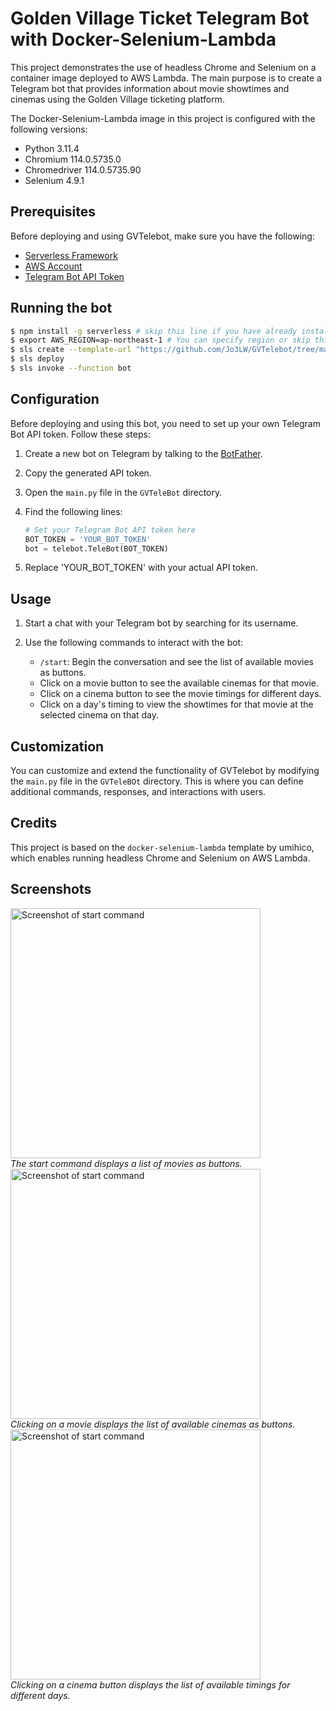 # Golden Village Ticket Telegram Bot with Docker-Selenium-Lambda

This project demonstrates the use of headless Chrome and Selenium on a container image deployed to AWS Lambda. The main purpose is to create a Telegram bot that provides information about movie showtimes and cinemas using the Golden Village ticketing platform.

The Docker-Selenium-Lambda image in this project is configured with the following versions:
- Python 3.11.4
- Chromium 114.0.5735.0
- Chromedriver 114.0.5735.90
- Selenium 4.9.1

## Prerequisites

Before deploying and using GVTelebot, make sure you have the following:

- [Serverless Framework](https://www.serverless.com/framework/docs/getting-started/)
- [AWS Account](https://aws.amazon.com/)
- [Telegram Bot API Token](https://core.telegram.org/bots#botfather)

## Running the bot

```bash
$ npm install -g serverless # skip this line if you have already installed Serverless Framework
$ export AWS_REGION=ap-northeast-1 # You can specify region or skip this line. us-east-1 will be used by default.
$ sls create --template-url "https://github.com/Jo3LW/GVTelebot/tree/main" --path dGVTeleBot && cd $_
$ sls deploy
$ sls invoke --function bot
```

## Configuration
Before deploying and using this bot, you need to set up your own Telegram Bot API token. Follow these steps:

1. Create a new bot on Telegram by talking to the [BotFather](https://core.telegram.org/bots#botfather).
2. Copy the generated API token.
3. Open the `main.py` file in the `GVTeleBot` directory.
4. Find the following lines:

   ```python
   # Set your Telegram Bot API token here
   BOT_TOKEN = 'YOUR_BOT_TOKEN'
   bot = telebot.TeleBot(BOT_TOKEN)
   ```
5. Replace 'YOUR_BOT_TOKEN' with your actual API token.
## Usage

1. Start a chat with your Telegram bot by searching for its username.
2. Use the following commands to interact with the bot:

   - `/start`: Begin the conversation and see the list of available movies as buttons.
   - Click on a movie button to see the available cinemas for that movie.
   - Click on a cinema button to see the movie timings for different days.
   - Click on a day\'s timing to view the showtimes for that movie at the selected cinema on that day.

## Customization

You can customize and extend the functionality of GVTelebot by modifying the `main.py` file in the `GVTeleBOt` directory. This is where you can define additional commands, responses, and interactions with users.

## Credits

This project is based on the `docker-selenium-lambda` template by umihico, which enables running headless Chrome and Selenium on AWS Lambda.

## Screenshots


<img src="https://gvbotimages.s3.ap-southeast-1.amazonaws.com/start.PNG" alt="Screenshot of start command" width="400"/>
<br>
<em>The start command displays a list of movies as buttons.</em>

<br>

<img src="https://gvbotimages.s3.ap-southeast-1.amazonaws.com/movies.PNG" alt="Screenshot of start command" width="400"/>
<br>
<em>Clicking on a movie displays the list of available cinemas as buttons.
</em>

<br>

<img src="https://gvbotimages.s3.ap-southeast-1.amazonaws.com/cinemas.PNG" alt="Screenshot of start command" width="400"/>
<br>
<em>Clicking on a cinema button displays the list of available timings for different days.
</em>

